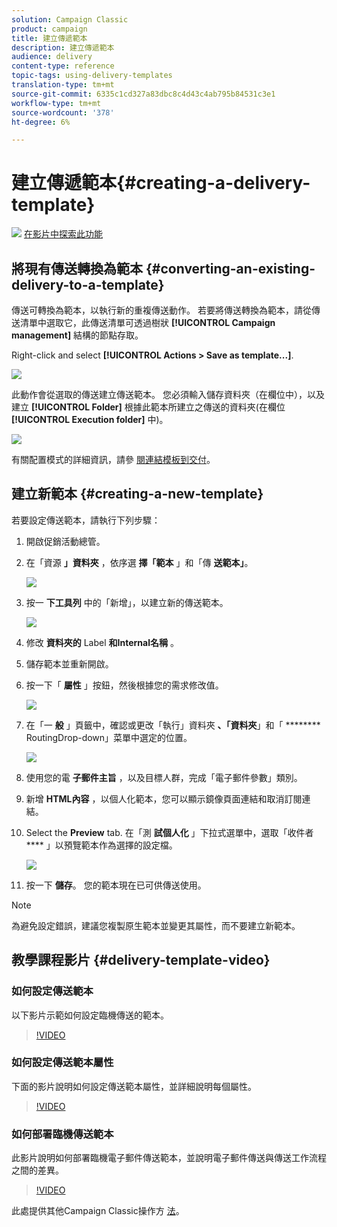 ```yaml
---
solution: Campaign Classic
product: campaign
title: 建立傳遞範本
description: 建立傳遞範本
audience: delivery
content-type: reference
topic-tags: using-delivery-templates
translation-type: tm+mt
source-git-commit: 6335c1cd327a83dbc8c4d43c4ab795b84531c3e1
workflow-type: tm+mt
source-wordcount: '378'
ht-degree: 6%

---
```



# 建立傳遞範本{#creating-a-delivery-template}

![](assets/do-not-localize/how-to-video.png) [在影片中探索此功能](#delivery-template-video)

## 將現有傳送轉換為範本 {#converting-an-existing-delivery-to-a-template}

傳送可轉換為範本，以執行新的重複傳送動作。 若要將傳送轉換為範本，請從傳送清單中選取它，此傳送清單可透過樹狀 **[!UICONTROL Campaign management]** 結構的節點存取。

Right-click and select **[!UICONTROL Actions > Save as template...]**.

![](assets/s_ncs_user_campaign_save_as_scenario.png)

此動作會從選取的傳送建立傳送範本。 您必須輸入儲存資料夾（在欄位中），以及建立 **[!UICONTROL Folder]** 根據此範本所建立之傳送的資料夾(在欄位 **[!UICONTROL Execution folder]** 中)。

![](assets/s_ncs_user_campaign_save_as_scenario_a.png)

有關配置模式的詳細資訊，請參 [閱連結模板到交付](../../delivery/using/creating-a-delivery-from-a-template.md#linking-the-template-to-a-delivery)。

## 建立新範本 {#creating-a-new-template}

若要設定傳送範本，請執行下列步驟：

1. 開啟促銷活動總管。
1. 在「資源 **」資料夾** ，依序選 **擇「範本** 」和「傳 **送範本」**。

   ![](assets/delivery_template_1.png)

1. 按一 **下工具列** 中的「新增」，以建立新的傳送範本。

   ![](assets/delivery_template_2.png)

1. 修改 **資料夾的** Label **和Internal名稱** 。
1. 儲存範本並重新開啟。
1. 按一下「 **屬性** 」按鈕，然後根據您的需求修改值。

   ![](assets/delivery_template_3.png)

1. 在「一 **般** 」頁籤中，確認或更改「執行」資料夾 **、「資料夾**」和「 ******** RoutingDrop-down」菜單中選定的位置。

   ![](assets/delivery_template_4.png)

1. 使用您的電 **子郵件主旨** ，以及目標人群，完成「電子郵件參數」類別。
1. 新增 **HTML內容** ，以個人化範本，您可以顯示鏡像頁面連結和取消訂閱連結。
1. Select the **Preview** tab. 在「測 **試個人化** 」下拉式選單中，選取「收件者 **** 」以預覽範本作為選擇的設定檔。

   ![](assets/delivery_template_5.png)

1. 按一下 **儲存**。 您的範本現在已可供傳送使用。

>[!NOTE]
>
>為避免設定錯誤，建議您複製原生範本並變更其屬性，而不要建立新範本。

## 教學課程影片 {#delivery-template-video}

### 如何設定傳送範本

以下影片示範如何設定臨機傳送的範本。

>[!VIDEO](https://video.tv.adobe.com/v/24066?quality=12)

### 如何設定傳送範本屬性

下面的影片說明如何設定傳送範本屬性，並詳細說明每個屬性。

>[!VIDEO](https://video.tv.adobe.com/v/24067?quality=12)

### 如何部署臨機傳送範本

此影片說明如何部署臨機電子郵件傳送範本，並說明電子郵件傳送與傳送工作流程之間的差異。

>[!VIDEO](https://video.tv.adobe.com/v/24065?quality=12)

此處提供其他Campaign Classic操作方 [法](https://experienceleague.adobe.com/docs/campaign-classic-learn/tutorials/overview.html)。